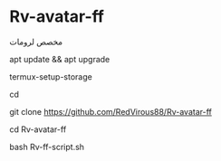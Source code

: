 # Rv-avatar-ff
مخصص لرومات

apt update && apt upgrade

termux-setup-storage

cd

git clone https://github.com/RedVirous88/Rv-avatar-ff

cd Rv-avatar-ff

bash Rv-ff-script.sh
